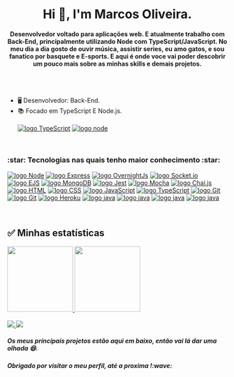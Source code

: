 
<h1 align="center">Hi 👋, I'm Marcos Oliveira.</h1>

<h4 align="center">Desenvolvedor voltado para aplicações web. E atualmente trabalho com Back-End, principalmente utilizando Node com TypeScript/JavaScript. No meu dia a dia gosto de ouvir música, assistir series, eu amo gatos, e sou fanatico por basquete e E-sports. E aqui é onde voce vai poder descobrir um pouco mais sobre as minhas skills e demais projetos.</h4>
<br>
<br>

- 🖥️ Desenvolvedor: Back-End.
- 📚 Focado em TypeScript E Node.js. <br> <br>
  [![logo TypeScript](https://img.shields.io/badge/TypeScript-blue?style=for-the-badge&logo=JavaScript&logoColor=white)](#)
 [![logo node](https://img.shields.io/badge/Node-green?style=for-the-badge&logo=node.js&logoColor=white)](#)
<br>  
<h3>:star: Tecnologias nas quais tenho maior conhecimento :star:</h3>

<div style="display: inline_block">
  
[![logo Node](https://img.shields.io/badge/Node-green?style=for-the-badge&logo=node.js&logoColor=black)](#)
[![logo Express](https://img.shields.io/badge/Express-blue?style=for-the-badge&logo=Express&logoColor=white)](#)
[![logo OvernightJs](https://img.shields.io/badge/OvernightJs-darkblue?style=for-the-badge&logo=OvernightJS&logoColor=white)](#)
[![logo Socket.io](https://img.shields.io/badge/Socket.io-black?style=for-the-badge&logo=Socket.io&logoColor=white)](#)
[![logo EJS](https://img.shields.io/badge/EJS-grey?style=for-the-badge&logo=template&logoColor=white)](#)
[![logo MongoDB](https://img.shields.io/badge/MongoDB-green?style=for-the-badge&logo=mongodb&logoColor=white)](#)
[![logo Jest](https://img.shields.io/badge/Jest-brown?style=for-the-badge&logo=jest&logoColor=white)](#)
[![logo Mocha](https://img.shields.io/badge/Mocha-brown?style=for-the-badge&logo=Mocha&logoColor=black)](#)
[![logo Chai.js](https://img.shields.io/badge/Chai.js-beige?style=for-the-badge&logo=Chai.js&logoColor=white)](#)
[![logo HTML](https://img.shields.io/badge/HTML-239120?style=for-the-badge&logo=HTML5&logoColor=white)](#)
[![logo CSS](https://img.shields.io/badge/CSS-239120?style=for-the-badge&logo=css3&logoColor=white)](#)
[![logo JavaScript](https://img.shields.io/badge/JavaScript-F7DF1E?style=for-the-badge&logo=JavaScript&logoColor=black)](#)
[![logo TypeScript](https://img.shields.io/badge/TypeScript-blue?style=for-the-badge&logo=JavaScript&logoColor=black)](#)
[![logo Git](https://img.shields.io/badge/Git-ED8B00?style=for-the-badge&logo=Git&logoColor=white)](#)
[![logo Git](https://img.shields.io/badge/Github-grey?style=for-the-badge&logo=Github&logoColor=white)](#)
[![logo Heroku](https://img.shields.io/badge/Heroku-purple?style=for-the-badge&logo=Heroku&logoColor=white)](#) 
  [![logo java](https://img.shields.io/badge/React-20232A?style=for-the-badge&logo=React&logoColor=white)](#)
  [![logo java](https://img.shields.io/badge/redux-purple?style=for-the-badge&logo=redux&logoColor=white)](#)
  [![logo java](https://img.shields.io/badge/docker-blue?style=for-the-badge&logo=docker&logoColor=white)](#)
  [![logo java](https://img.shields.io/badge/PostgreSQL-ocean?style=for-the-badge&logo=PostgreSQL&logoColor=white)](#)
</div>
  <br>
  
  ## :white_check_mark: Minhas estatísticas ##
  
  <div>
  
  <a href="https://github.com/Marcos-OliveiraVO">
  <img height="150em" src="https://github-readme-stats.vercel.app/api?username=Marcos-OliveiraVO&show_icons=true&theme=dracula&include_all_commits=true&count_private=true"/>
  <img height="150em" src="https://github-readme-stats.vercel.app/api/top-langs/?username=Marcos-OliveiraVO&layout=compact&langs_count=7&theme=dracula"/>
</div>
 <br>
  <a href = "mailto:marcosoliveira.rd@gmail.com"><img src="https://img.shields.io/badge/-Gmail-%23333?style=for-the-badge&logo=gmail&logoColor=white" target="_blank">
  <a href="https://www.linkedin.com/in/marcos-oliveira-a5b676236/" target="_blank"><img src="https://img.shields.io/badge/-LinkedIn-%230077B5?style=for-the-badge&logo=linkedin&logoColor=white" target="_blank"></a> 
  </a>

  
  <h5> Os meus principais projetos estão aqui em baixo, então vai lá dar uma olhada 😄.</h5>
  <h5> Obrigado por visitar o meu perfil, até a proxima !:wave: </h5>
  
  

  
